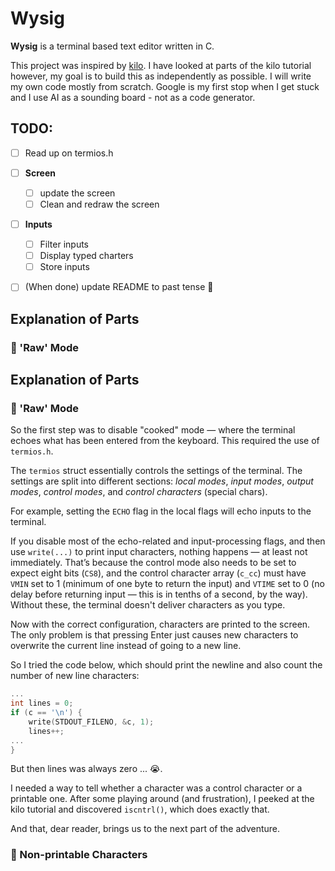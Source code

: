 # Wysig

**Wysig** is a terminal based text editor written in C. 

This project was inspired by [kilo](https://viewsourcecode.org/snaptoken/kilo/index.html). I have 
looked at parts of the kilo tutorial however, my goal is to build this as independently as possible. 
I will write my own code  mostly from scratch. Google is my first stop when I get stuck and I use AI
 as a sounding board - not as a code generator. 

## TODO:

- [ ] Read up on termios.h
- [ ] **Screen**
    - [ ] update the screen
    - [ ] Clean and redraw the screen
- [ ] **Inputs**
    - [ ] Filter inputs
    - [ ] Display typed charters
    - [ ] Store inputs
- [ ] (When done) update README to past tense 🥳


## Explanation of Parts
### 🥩 'Raw' Mode 
## Explanation of Parts

### 🥩 'Raw' Mode

So the first step was to disable "cooked" mode — where the terminal echoes what has been entered 
from the keyboard. This required the use of `termios.h`.

The `termios` struct essentially controls the settings of the terminal. The settings are split into 
different sections: _local modes_, _input modes_, _output modes_, _control modes_, and _control 
characters_ (special chars).

For example, setting the `ECHO` flag in the local flags will echo inputs to the terminal.

If you disable most of the echo-related and input-processing flags, and then use `write(...)` to 
print input characters, nothing happens — at least not immediately. That’s because the control mode 
also needs to be set to expect eight bits (`CS8`), and the control character array (`c_cc`) must have
 `VMIN` set to 1 (minimum of one byte to return the input) and `VTIME` set to 0 (no delay before 
 returning input — this is in tenths of a second, by the way). Without these, the terminal doesn't 
 deliver characters as you type.

Now with the correct configuration, characters are printed to the screen. The only problem is that 
pressing Enter just causes new characters to overwrite the current line instead of going to a new 
line.

So I tried the code below, which should print the newline and also count the number of new line 
characters:

```c
...
int lines = 0; 
if (c == '\n') {
    write(STDOUT_FILENO, &c, 1);
    lines++;
...
}
```
But then lines was always  zero ... 😭.

I needed a way to tell whether a character was a control character or a printable one. After some 
playing around (and frustration), I peeked at the kilo tutorial and discovered `iscntrl()`, which 
does exactly that.

And that, dear reader, brings us to the next part of the adventure.

### 👻 Non-printable Characters 